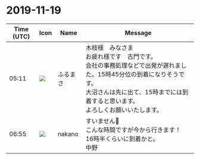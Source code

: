 # 2019-11-19

|Time (UTC)|Icon|Name|Message|
|---|---|---|---|
|05:11|![](https://secure.gravatar.com/avatar/76a0f849e297e2ebb941be896336414e.jpg?s=72&d=https%3A%2F%2Fa.slack-edge.com%2Fdf10d%2Fimg%2Favatars%2Fava_0021-72.png)|ふるまさ|木枝様　みなさま<br>お疲れ様です　古門です。<br>会社の事務処理などで出発が遅れました。15時45分位の到着になりそうです。<br>大沼さんは先に出て、15時までには到着すると思います。<br>よろしくお願いいたします。|
|06:55|![](https://secure.gravatar.com/avatar/bf3ffe49b0a82b1fcc3c229faef0ca58.jpg?s=72&d=https%3A%2F%2Fa.slack-edge.com%2Fdf10d%2Fimg%2Favatars%2Fava_0017-72.png)|nakano|すいません🙏<br>こんな時間ですが今から行きます！<br>16時半くらいに到着かと。<br>中野|
